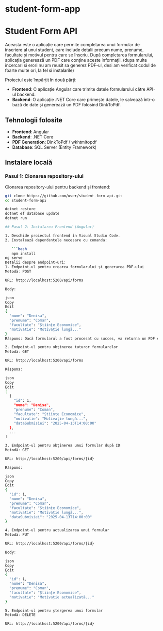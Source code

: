 # student-form-app
# Student Form API

Aceasta este o aplicație care permite completarea unui formular de înscriere al unui student, care include detalii precum nume, prenume, facultate și motivul pentru care se înscriu. După completarea formularului, aplicația generează un PDF care conține aceste informații. (dupa multe incercari si erori nu am reusit sa generez PDF-ul, desi am verificat codul de foarte multe ori, la fel si instalarile)

Proiectul este împărțit în două părți:
- **Frontend**: O aplicație Angular care trimite datele formularului către API-ul backend.
- **Backend**: O aplicație .NET Core care primește datele, le salvează într-o bază de date și generează un PDF folosind DinkToPdf.

## Tehnologii folosite

- **Frontend**: Angular
- **Backend**: .NET Core
- **PDF Generation**: DinkToPdf / wkhtmltopdf
- **Database**: SQL Server (Entity Framework)

## Instalare locală

### Pasul 1: Clonarea repository-ului

Clonarea repository-ului pentru backend și frontend:

```bash
git clone https://github.com/user/student-form-api.git
cd student-form-api

dotnet restore
dotnet ef database update
dotnet run

## Pasul 2: Instalarea Frontend (Angular)

1. Deschide proiectul frontend în Visual Studio Code.
2. Instalează dependențele necesare cu comanda:

   ```bash
   npm install
ng serve
Detalii despre endpoint-uri:
1. Endpoint-ul pentru crearea formularului și generarea PDF-ului
Metodă: POST

URL: http://localhost:5200/api/forms

Body:

json
Copy
Edit
{
  "nume": "Denisa",
  "prenume": "Coman",
  "facultate": "Științe Economice",
  "motivatie": "Motivație lungă..."
}
Răspuns: Dacă formularul a fost procesat cu succes, va returna un PDF cu numele Fisa_Student_Denisa_Coman.pdf.

2. Endpoint-ul pentru obținerea tuturor formularelor
Metodă: GET

URL: http://localhost:5200/api/forms

Răspuns:

json
Copy
Edit
[
  {
    "id": 1,
    "nume": "Denisa",
    "prenume": "Coman",
    "facultate": "Științe Economice",
    "motivatie": "Motivație lungă...",
    "dataSubmisiei": "2025-04-13T14:00:00"
  },
  ...
]

3. Endpoint-ul pentru obținerea unui formular după ID
Metodă: GET

URL: http://localhost:5200/api/forms/{id}

Răspuns:

json
Copy
Edit
{
  "id": 1,
  "nume": "Denisa",
  "prenume": "Coman",
  "facultate": "Științe Economice",
  "motivatie": "Motivație lungă...",
  "dataSubmisiei": "2025-04-13T14:00:00"
}

4. Endpoint-ul pentru actualizarea unui formular
Metodă: PUT

URL: http://localhost:5200/api/forms/{id}

Body:

json
Copy
Edit
{
  "id": 1,
  "nume": "Denisa",
  "prenume": "Coman",
  "facultate": "Științe Economice",
  "motivatie": "Motivație actualizată..."
}

5. Endpoint-ul pentru ștergerea unui formular
Metodă: DELETE

URL: http://localhost:5200/api/forms/{id}


